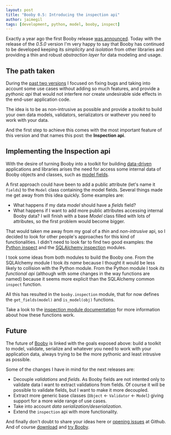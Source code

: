 ```yaml
---
layout: post
title: "Booby 0.5: Introducing the inspection api"
author: jaimegil
tags: [development, python, model, booby, inspect]
---
```


Exactly a year ago the first Booby release [was announced][booby_announce]. Today with the release of the *0.5.0* version I'm very happy to say that Booby has continued to be developed keeping its *simplicity* and *isolation* from other libraries and providing a thin and robust *abstraction layer* for data modeling and usage.

## The path taken

During the [past two versions][changes] I focused on fixing bugs and taking into account some use cases without adding so much features, and provide a *pythonic api* that would not interfere nor create undesirable side effects in the end-user application code.

The idea is to be as non-intrusive as possible and provide a *toolkit* to build your own data models, validators, serializators or wathever you need to work with your data.

And the first step to achieve this comes with the most important feature of this version and that names this post: the **Inspection api**.

## Implementing the Inspection api

With the desire of turning Booby into a toolkit for building [data-driven][data_driven_wikipedia] applications and libraries arises the need for access some internal data of Booby objects and classes, such as [model fields][models_docs].

A first approach could have been to add a public attribute (let's name it `fields`) to the `Model` class containing the model fields. Several things made me get away from this idea quickly. Some examples are:

* What happens if my data *model* should have a *fields* field?
* What happens if I want to add more public attributes accessing internal Booby data? I will finish with a base *Model* class filled with lots of attributes, so the first problem would become bigger.

That would taken me away from my goal of a *thin* and *non-intrusive* api, so I decided to look for other people's approaches for this kind of functionalities. I didn't need to look far to find two good examples: the [Python inspect][python_inspect_docs] and the [SQLAlchemy inspection][sqlalchemy_inspection_docs] modules.

I took some ideas from both modules to build the Booby one. From the SQLAlchemy module I took *its name* because I thought it would be less likely to collision with the Python module. From the Python module I took *its functional api* (although with some changes in the way functions are named) because it seems more explicit than the SQLAlchemy common `inspect` function.

All this has resulted in the `booby.inspection` module, that for now defines the `get_fields(model)` and `is_model(obj)` functions.

Take a look to the [inspection module documentation][inspection_api_docs] for more information about how these functions work.

## Future

The future of [Booby][booby_at_github] is linked with the goals exposed above: build a toolkit to model, validate, serialize and whatever you need to work with your application data, always trying to be the more pythonic and least intrusive as possible.

Some of the changes I have in mind for the next releases are:

* Decouple *validations* and *fields*. As Booby fields are not intented only to validate data I want to extract validations from fields. Of course it will be possible to validate fields, but I want to make it more decoupled.
* Extract more generic base classes (`Object` <- `Validator` <- `Model`) giving support for a more wide range of use cases.
* Take into account *data serialization/deserialization*.
* Extend the `inspection` api with more functionality.

And finally don't doubt to share your ideas here or [opening issues][booby_issues] at Github. And of course [download][booby_at_pypi] and [try Booby][booby_docs].


[booby_announce]: /2013/01/04/booby-data-modeling-and-validation.html
[changes]: https://booby.readthedocs.org/en/0.5.0/changes.html
[inspection_api_docs]: https://booby.readthedocs.org/en/0.5.0/inspection.html
[data_driven_wikipedia]: https://en.wikipedia.org/wiki/Data-driven_programming
[models_docs]: https://booby.readthedocs.org/en/0.5.0/models.html
[python_inspect_docs]: https://docs.python.org/3.3/library/inspect.html
[sqlalchemy_inspection_docs]: https://docs.sqlalchemy.org/en/rel_0_9/core/inspection.html
[booby_at_github]: https://github.com/jaimegildesagredo/booby
[booby_issues]: https://github.com/jaimegildesagredo/booby/issues
[booby_at_pypi]: https://pypi.python.org/pypi/booby
[booby_docs]: https://booby.readthedocs.org/en/0.5.0/
